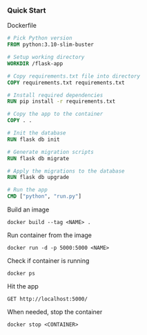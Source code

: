 ### Quick Start

Dockerfile 
```Dockerfile
# Pick Python version
FROM python:3.10-slim-buster

# Setup working directory
WORKDIR /flask-app

# Copy requirements.txt file into directory
COPY requirements.txt requirements.txt

# Install required dependencies
RUN pip install -r requirements.txt

# Copy the app to the container
COPY . .

# Init the database
RUN flask db init

# Generate migration scripts
RUN flask db migrate

# Apply the migrations to the database
RUN flask db upgrade

# Run the app
CMD ["python", "run.py"]
```

Build an image
```
docker build --tag <NAME> .
```

Run container from the image
```
docker run -d -p 5000:5000 <NAME>
```

Check if container is running
```
docker ps
```

Hit the app
```
GET http://localhost:5000/
```

When needed, stop the container
```
docker stop <CONTAINER>
```